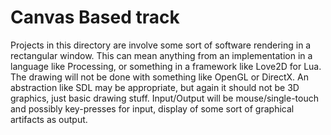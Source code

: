 Canvas Based track
================

Projects in this directory are involve some sort of software rendering in a rectangular window.  This can mean anything from an implementation in a language like Processing, or something in a framework like Love2D for Lua.  The drawing will not be done with something like OpenGL or DirectX.  An abstraction like SDL may be appropriate, but again it should not be 3D graphics, just basic drawing stuff.  Input/Output will be mouse/single-touch and possibly key-presses for input, display of some sort of graphical artifacts as output.